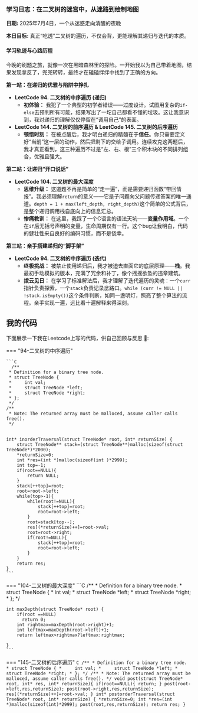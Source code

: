 ### 学习日志：在二叉树的迷宫中，从迷路到绘制地图

**日期:** 2025年7月4日，一个从迷惑走向清醒的夜晚

**本日目标:** 真正“吃透”二叉树的遍历，不仅会背，更能理解其递归与迭代的本质。

#### 学习轨迹与心路历程

今晚的刷题之旅，就像一次在黑暗森林里的探险。一开始我以为自己带着地图，结果发现拿反了，兜兜转转，最终才在磕磕绊绊中找到了正确的方向。

**第一站：在递归的优雅与陷阱中挣扎**

- **LeetCode 94. 二叉树的中序遍历 (递归)**
  - **初体验：** 我犯了一个典型的初学者错误——过度设计。试图用复杂的`if-else`去预判所有可能，结果写出了一坨自己都看不懂的垃圾。这让我意识到，我对递归的理解仅仅停留在“调用自己”的表面。
- **LeetCode 144. 二叉树的前序遍历 & LeetCode 145. 二叉树的后序遍历**
  - **顿悟时刻：** 在被点醒后，我才明白递归的精髓在于**信任**。你只需要定义好“当前”这一层的动作，然后把剩下的交给子调用。连续攻克这两题后，我才真正看到，这三种遍历不过是“左、右、根”三个积木块的不同排列组合，优雅且强大。

**第二站：让递归“开口说话”**

- **LeetCode 104. 二叉树的最大深度**
  - **思维升级：** 这道题不再是简单的“走一遍”，而是需要递归函数“带回情报”。我必须理解`return`的意义——它是子问题向父问题传递答案的唯一通道。`depth = 1 + max(left_depth, right_depth)`这个简单的公式背后，是整个递归调用栈自底向上的信息汇总。
  - **惨痛教训：** 在这里，我踩了一个C语言的语法天坑——**变量作用域**。一个在`if`后无括号声明的变量，生命周期仅有一行。这个bug让我明白，代码的健壮性来自良好的编码习惯，而不是侥幸。

**第三站：亲手搭建递归的“脚手架”**

- **LeetCode 94. 二叉树的中序遍历 (迭代)**
  - **终极挑战：** 被禁止使用递归后，我才被迫去直面它的底层原理——**栈**。我最初手动模拟的版本，充满了冗余和补丁，像个摇摇欲坠的违章建筑。
  - **拨云见日：** 在学习了标准解法后，我才理解了迭代遍历的灵魂：一个`curr`指针负责探索，一个`stack`负责记录岔路口。`while (curr != NULL || !stack.isEmpty())`这个条件判断，如同一盏明灯，照亮了整个算法的流程。亲手实现一遍，远比看十遍解释来得深刻。


## 我的代码

下面展示一下我在Leetcode上写的代码，供自己回顾与反思  :beers::

=== "94-二叉树的中序遍历"

    ```C
      /**
     * Definition for a binary tree node.
     * struct TreeNode {
     *     int val;
     *     struct TreeNode *left;
     *     struct TreeNode *right;
     * };
     */
    /**
     * Note: The returned array must be malloced, assume caller calls free().
     */


    int* inorderTraversal(struct TreeNode* root, int* returnSize) {
        struct TreeNode** stack=(struct TreeNode**)malloc(sizeof(struct TreeNode*)*2000);
        *returnSize=0;
        int *res=(int *)malloc(sizeof(int )*2999);
        int top=-1;
        if(root==NULL){
            return NULL;
        }
        stack[++top]=root;
        root=root->left;
        while(top>-1){
            while(root!=NULL){
                stack[++top]=root;
                root=root->left;
            }
            root=stack[top--];
            res[(*returnSize)++]=root->val;
            root=root->right;
            if(root!=NULL){
                stack[++top]=root;
                root=root->left;
            }
        }
        return res;
    }
    ```

=== "104-二叉树的最大深度"
    ```C
      /**
     * Definition for a binary tree node.
     * struct TreeNode {
     *     int val;
     *     struct TreeNode *left;
     *     struct TreeNode *right;
     * };
     */

    int maxDepth(struct TreeNode* root) {
        if(root ==NULL)
          return 0;
        int rightmax=maxDepth(root->right)+1;
        int leftmax=maxDepth(root->left)+1;
        return leftmax>rightmax?leftmax:rightmax;

    }
    ```

=== "145-二叉树的后序遍历"
    ```C
    /**
    * Definition for a binary tree node.
    * struct TreeNode {
    *     int val;
    *     struct TreeNode *left;
    *     struct TreeNode *right;
    * };
    */
    /**
    * Note: The returned array must be malloced, assume caller calls free().
    */
    void post(struct TreeNode* root, int* res, int* returnSize){
        if(root==NULL){
            return;
        }
        post(root->left,res,returnSize);
        post(root->right,res,returnSize);
        res[(*returnSize)++]=root->val;
    }
    int* postorderTraversal(struct TreeNode* root, int* returnSize) {
        *returnSize=0;
        int *res=(int *)malloc(sizeof(int)*2999);
        post(root,res,returnSize);
        return res;
    }
    ```